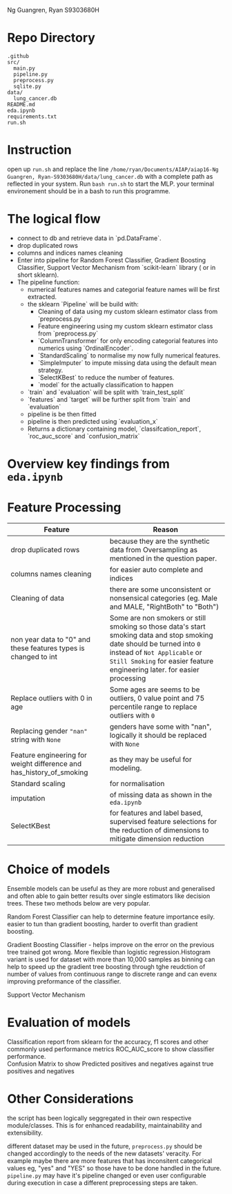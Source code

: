 Ng Guangren, Ryan S9303680H

# Repo Directory

```
.github
src/
  main.py
  pipeline.py
  preprocess.py
  sqlite.py
data/
  lung_cancer.db
README.md
eda.ipynb
requirements.txt
run.sh

```
# Instruction
open up `run.sh` and replace the line `/home/ryan/Documents/AIAP/aiap16-Ng Guangren, Ryan-S9303680H/data/lung_cancer.db` with a complete path as reflected in your system.
Run `bash run.sh` to start the MLP. your terminal environement should be in a bash to run this programme.

# The logical flow  
<ul>
<li>connect to db and retrieve data in `pd.DataFrame`.   </li>
<li>drop duplicated rows</li>
<li>columns and indices names cleaning   </li>
<li>Enter into pipeline for Random Forest Classifier, Gradient Boosting Classifier, Support Vector Mechanism from `scikit-learn` library ( or in short sklearn).   </li>
<li>The pipeline function:  
  <ul>
  <li>numerical features names and categorial feature names will be first extracted.    </li>
  <li>the sklearn `Pipeline` will be build with:  
    <ul>
    <li>Cleaning of data using my custom sklearn estimator class from `preprocess.py`   </li>
    <li>Feature engineering using my custom sklearn estimator class from `preprocess.py`   </li>
    <li>`ColumnTransformer` for only encoding categorial features into numerics using `OrdinalEncoder`. </li>
    <li>`StandardScaling` to normalise my now fully numerical features. </li>
    <li>`SimpleImputer` to impute missing data using the default mean strategy.    </li>
    <li>`SelectKBest` to reduce the number of features. </li>
    <li>`model` for the actually classification to happen </li>
    </ul>
     </li>
  <li>`train` and `evaluation` will be split with `train_test_split` </li>
  <li>`features` and `target` will be further split from `train` and `evaluation` </li>
  <li>pipeline is be then fitted </li>
  <li>pipeline is then predicted using `evaluation_x` </li>
  <li>Returns a dictionary containing model, `classifcation_report`, `roc_auc_score` and `confusion_matrix` </li>
  </ul>
  </li>
</ul>

# Overview key findings from `eda.ipynb`
  
# Feature Processing
|Feature    |Reason     |
---|---
|drop duplicated rows| because they are the synthetic data from Oversampling as mentioned in the question paper. |
|columns names cleaning| for easier auto complete and indices|
|Cleaning of data| there are some unconsistent or nonsensical categories (eg. Male and MALE, "RightBoth" to "Both")|
|non year data to "0" and these features types is changed to int| Some are non smokers or still smoking so those data's start smoking data and stop smoking date should be turned into `0` instead of `Not Applicable` or `Still Smoking` for easier feature engineering later. for easier processing
 | Replace outliers with 0 in age| Some ages are seems to be outliers, 0 value point and 75 percentile range to replace outliers with `0`
 |Replacing gender `"nan"` string with `None`| genders have some with "nan", logically it should be replaced with `None` 
|Feature engineering for weight difference and has_history_of_smoking| as  they may be useful for modeling.  
 | Standard scaling |for normalisation
 | imputation |of missing data as shown in the `eda.ipynb`
 |SelectKBest| for features and label based, supervised feature selections for the reduction of dimensions to mitigate dimension reduction
  
# Choice of models
Ensemble models can be useful as they are more robust and generalised and often able to gain better results over single estimators like decision trees. These two methods below are very popular.

Random Forest Classifier can help to determine feature importance esily. easier to tun than gradient boosting, harder to overfit than gradient boosting.

Gradient Boosting Classifier - helps improve on the error on the previous tree trained got wrong. More flexible than logistic regression.Histogram variant is used for dataset with more than 10,000 samples as binning can help to speed up the gradient tree boosting through tghe reudction of number of values from continuous range to discrete range  and can evenx improving preformance of the classifier.

Support Vector Mechanism
# Evaluation of models  
Classification report from sklearn for the accuracy, f1 scores and other commonly used performance metrics 
ROC_AUC_score to show classifier performance.  
Confusion Matrix to show Predicted positives and negatives against true positives and negatives 
# Other Considerations
the script has been logically seggregated in their own respective module/classes. This is for enhanced readability, maintainability and extensibility.  

different dataset may be used in the future, `preprocess.py` should be changed accordingly to the needs of the new datasets' veracity. For example maybe there are more features that has inconsitent categorical values eg, "yes" and "YES" so those have to be done handled in the future. `pipeline.py` may have it's pipeline changed or even user configurable during execution in case a different preprocessing steps are taken.
